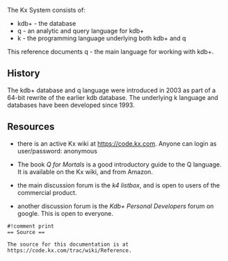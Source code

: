 The Kx System consists of:

-   kdb+ - the database
-   q - an analytic and query language for kdb+
-   k - the programming language underlying both kdb+ and q

This reference documents q - the main language for working with kdb+.

History
-------

The kdb+ database and q language were introduced in 2003 as part of a 64-bit rewrite of the earlier kdb database. The underlying k language and databases have been developed since 1993.

Resources
---------

-   there is an active Kx wiki at <https://code.kx.com>. Anyone can login as user/password: anonymous

<!-- -->

-   The book *Q for Mortals* is a good introductory guide to the Q language. It is available on the Kx wiki, and from Amazon.

<!-- -->

-   the main discussion forum is the *k4 listbox*, and is open to users of the commercial product.

<!-- -->

-   another discussion forum is the *Kdb+ Personal Developers* forum on google. This is open to everyone.

<!-- -->

    #!comment print
    == Source ==

    The source for this documentation is at https://code.kx.com/trac/wiki/Reference.
